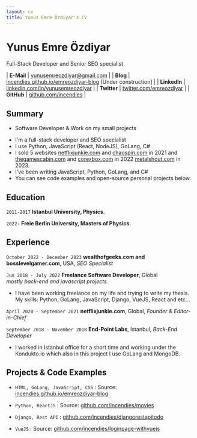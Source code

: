 ```yaml
---
layout: cv
title: Yunus Emre Özdiyar's CV
---
```


# Yunus Emre Özdiyar
Full-Stack Developer and Senior SEO specialist

| __E-Mail__   | [yunusemreozdiyar@gmail.com](mailto:yunusemreozdiyar@gmail.com)      | 
| __Blog__  | [incendies.github.io/emreozdiyar-blog](https://incendies.github.io/emreozdiyar-blog/)    [Under construction]    |
| __LinkedIn__ | [linkedin.com/in/yunusemreozdiyar](https://linkedin.com/in/yunusemreozdiyar) |
| __Twitter__  | [twitter.com/emreozdiyar](https://twitter.com/emreozdiyar)       |
| __GitHub__  | [github.com/incendies](https://github.com/incendies)         |

## Summary
* Software Developer & Work on my small projects 

- I'm a full-stack developer and SEO specialist 
- I use Python, JavaScript (React, NodeJS), GoLang, C#
- I sold 5 websites [netflixjunkie.com](https://netflixjunkie.com) and [chaospin.com](https://chaospin.com) in 2021 and [thegamescabin.com](https://thegamescabin.com) and [corexbox.com](https://corexbox.com) in 2022 [metalshout.com](https://metalshout.com) in 2023. 
- I've been writing JavaScript, Python, GoLang, and C# 
- You can see code examples and open-source personal projects below.

## Education

`2011-2017`
__Istanbul University, Physics.__


`2022-`
__Freie Berlin University, Masters of Physics.__

## Experience

`October 2022 - December 2023`
__wealthofgeeks.com and bosslevelgamer.com__, USA, 
_SEO Specialist_

`Jun 2018 - July 2022`
__Freelance Software Developer__, Global  
_mostly back-end and javascript projects_

- I have been working freelance on my life and trying to write my thesis. My skills: Python, GoLang, JavaScript, Django, VueJS, React and etc...

`April 2020 - September 2021`
__netflixjunkie.com__, Global, 
_Founder & Editor-in-Chief_


`September 2018 - November 2018`
__End-Point Labs__, Istanbul,
_Back-End Developer_

- I worked in Istanbul office for a short time and working under the Kondukto.io which also in this project I use GoLang and MongoDB.


## Projects & Code Examples

- `HTML, GoLang, JavaScript, CSS` : 
   Source: [incendies.github.io/emreozdiyar-blog](https://incendies.github.io/emreozdiyar-blog/)

- `Python, ReactJS` : 
   Source: [github.com/incendies/movies](https://github.com/incendies/movies)

- `Django, Rest API` : [github.com/incendies/djangorestapitodo](https://github.com/incendies/djangorestapitodo)

- `VueJS` :
  Source: [github.com/incendies/loginpage-withvuejs](https://github.com/incendies/loginpage-withvuejs)
